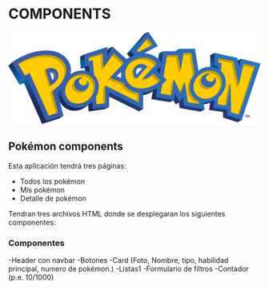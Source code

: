 # COMPONENTS

![Logo Pokémon](pokemon-logo.svg)

## Pokémon components

Esta aplicación tendrá tres páginas:

- Todos los pokémon
- Mis pokémon
- Detalle de pokémon

Tendran tres archivos HTML donde se desplegaran los siguientes componentes:

### Componentes

-Header con navbar
-Botones
-Card (Foto, Nombre, tipo, habilidad principal, numero de pokémon.)
-Listas1
-Formulario de filtros
-Contador (p.e. 10/1000)
